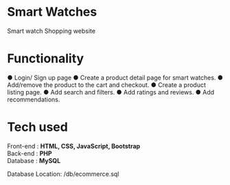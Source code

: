 # Smart Watches
Smart watch Shopping website<br>

# Functionality
● Login/ Sign up page
● Create a product detail page for smart watches.
● Add/remove the product to the cart and checkout.
● Create a product listing page.
● Add search and filters.
● Add ratings and reviews.
● Add recommendations.


# Tech used
Front-end : **HTML, CSS, JavaScript, Bootstrap**<br>
Back-end : **PHP**<br>
Database : **MySQL**

Database Location: /db/ecommerce.sql